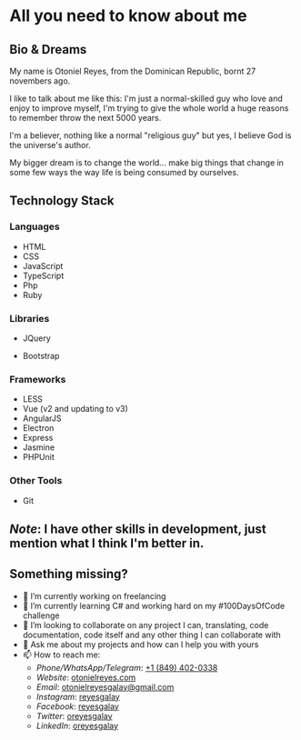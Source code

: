 # All you need to know about me

## Bio & Dreams

My name is Otoniel Reyes, from the Dominican Republic, bornt 27 novembers ago.

I like to talk about me like this: I'm just a normal-skilled guy who love and enjoy to improve myself, I'm trying to give the whole world a huge reasons to remember throw the next 5000 years.

I'm a believer, nothing like a normal "religious guy" but yes, I believe God is the universe's author.

My bigger dream is to change the world... make big things that change in some few ways the way life is being consumed by ourselves.

## Technology Stack

### Languages

- HTML
- CSS
- JavaScript
- TypeScript
- Php
- Ruby

### Libraries

- JQuery
<!--
- D3
- Lodash
-->
- Bootstrap
<!--
- Vuetify
-->

### Frameworks

- LESS
- Vue (v2 and updating to v3)
- AngularJS
- Electron
- Express
- Jasmine
- PHPUnit

### Other Tools

- Git

***Note***: I have other skills in development, just mention what I think I'm better in.
-----------

## Something missing?

- 🔭 I’m currently working on freelancing
- 🌱 I’m currently learning C# and working hard on my #100DaysOfCode challenge
- 👯 I’m looking to collaborate on any project I can, translating, code documentation, code itself and any other thing I can collaborate with
- 💬 Ask me about my projects and how can I help you with yours
- 📫 How to reach me:
  - *Phone/WhatsApp/Telegram*: [+1 (849) 402-0338](tel:+18494020338)
  - *Website*: [otonielreyes.com](https://otonielreyes.com/contact)
  - *Email*: [otonielreyesgalay@gmail.com](mailto:otonielreyesgalay@gmail.com)
  - *Instagram*: [reyesgalay](https://instagram.com/reyesgalay)
  - *Facebook*: [reyesgalay](https://facebook.com/reyesgalay)
  - *Twitter*: [oreyesgalay](https://twitter.com/oreyesgalay)
  - *LinkedIn*: [oreyesgalay](https://www.linkedin.com/in/oreyesgalay)
